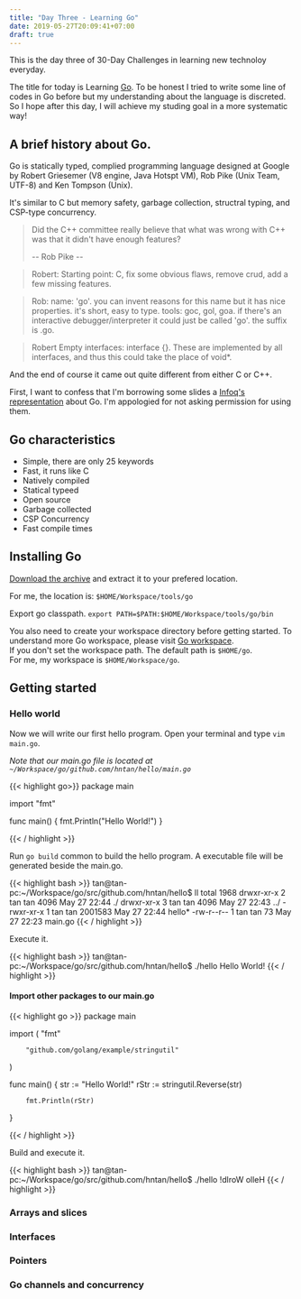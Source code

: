 ```yaml
---
title: "Day Three - Learning Go"
date: 2019-05-27T20:09:41+07:00
draft: true
---
```


This is the day three of 30-Day Challenges in learning new technoloy everyday.

The title for today is Learning [Go][go-homepage]. To be honest I tried to write some line of codes in Go before but my understanding about the language is discreted. So I hope after this day, I will achieve my studing goal in a more systematic way!


## A brief history about Go.

Go is statically typed, complied programming language designed at Google by Robert Griesemer (V8 engine, Java Hotspt VM), Rob Pike (Unix Team, UTF-8) and Ken Tompson (Unix).

It's similar to C but memory safety, garbage collection, structral typing, and CSP-type concurrency.


> Did the C++ committee really believe that what was wrong with C++ was that it didn't have enough features?
>
> -- Rob Pike --

> Robert: Starting point: C, fix some obvious flaws, remove crud, add a few missing features.

> Rob: name: 'go'. you can invent reasons for this name but it has nice properties. it's short, easy to type. tools: goc, gol, goa. if there's an interactive debugger/interpreter it could just be called 'go'. the suffix is .go.

> Robert Empty interfaces: interface {}. These are implemented by all interfaces, and thus this could take the place of void*.

And the end of course it came out quite different from either C or C++.

First, I want to confess that I'm borrowing some slides a [Infoq's representation][infoq-go] about Go. I'm appologied for not asking permission for using them.

## Go characteristics

* Simple, there are only 25 keywords
* Fast, it runs like C
* Natively compiled
* Statical typeed
* Open source
* Garbage collected
* CSP Concurrency
* Fast compile times


## Installing Go

[Download the archive][download-link] and extract it to your prefered location.

For me, the location is: `$HOME/Workspace/tools/go`

Export go classpath.
`export PATH=$PATH:$HOME/Workspace/tools/go/bin`

You also need to create your workspace directory before getting started. To understand more Go workspace, please visit [Go workspace][go-workspace].  
If you don't set the workspace path. The default path is `$HOME/go`.  
For me, my workspace is `$HOME/Workspace/go`.


## Getting started

### Hello world
Now we will write our first hello program. Open your terminal and type `vim main.go`.

_Note that our main.go file is located at `~/Workspace/go/github.com/hntan/hello/main.go`_

{{< highlight go>}}
package main

import "fmt"

func main() {
        fmt.Println("Hello World!")
}

{{< / highlight >}}

Run `go build` common to build the hello program. A executable file will be generated beside the main.go.

{{< highlight bash >}}
tan@tan-pc:~/Workspace/go/src/github.com/hntan/hello$ ll
total 1968
drwxr-xr-x 2 tan tan    4096 May 27 22:44 ./
drwxr-xr-x 3 tan tan    4096 May 27 22:43 ../
-rwxr-xr-x 1 tan tan 2001583 May 27 22:44 hello*
-rw-r--r-- 1 tan tan      73 May 27 22:23 main.go
{{< / highlight >}}

Execute it.

{{< highlight bash >}}
tan@tan-pc:~/Workspace/go/src/github.com/hntan/hello$ ./hello 
Hello World!
{{< / highlight >}}

#### Import other packages to our main.go

{{< highlight go >}}
package main

import (
        "fmt"

        "github.com/golang/example/stringutil"
)

func main() {
        str := "Hello World!"
        rStr := stringutil.Reverse(str)

        fmt.Println(rStr)
}

{{< / highlight >}}

Build and execute it.

{{< highlight bash >}}
tan@tan-pc:~/Workspace/go/src/github.com/hntan/hello$ ./hello
!dlroW olleH
{{< / highlight >}}


### Arrays and slices


### Interfaces


### Pointers


### Go channels and concurrency





[go-homepage]: https://golang.org/
[infoq-go]: https://www.infoq.com/presentations/go-lang-design/
[download-link]: https://golang.org/dl/
[go-workspace]: https://golang.org/doc/code.html